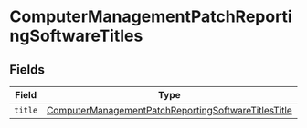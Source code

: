 # ComputerManagementPatchReportingSoftwareTitles


## Fields

| Field                                                                                                                             | Type                                                                                                                              | Required                                                                                                                          | Description                                                                                                                       |
| --------------------------------------------------------------------------------------------------------------------------------- | --------------------------------------------------------------------------------------------------------------------------------- | --------------------------------------------------------------------------------------------------------------------------------- | --------------------------------------------------------------------------------------------------------------------------------- |
| `title`                                                                                                                           | [ComputerManagementPatchReportingSoftwareTitlesTitle](../../models/shared/computermanagementpatchreportingsoftwaretitlestitle.md) | :heavy_minus_sign:                                                                                                                | N/A                                                                                                                               |